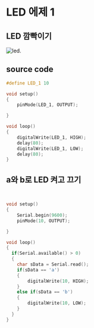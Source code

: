# LED 에제 1
## LED 깜빡이기
![led](./images/led_01.png).

## source code

```c
#define LED_1 10

void setup()
{
	pinMode(LED_1, OUTPUT);

}

void loop()
{
	digitalWrite(LED_1, HIGH);
	delay(80);
  	digitalWrite(LED_1, LOW);
	delay(80);
}
```

## a와 b로 LED 켜고 끄기
```c


void setup()
{
	Serial.begin(9600);
	pinMode(10, OUTPUT);

}

void loop()
{
  if(Serial.available() > 0)
  {
  	char sData = Serial.read();
    if(sData == 'a')
    {
    	digitalWrite(10, HIGH);
    }
  	else if(sData == 'b')
    {
    	digitalWrite(10, LOW);
    }
  }
}
```
